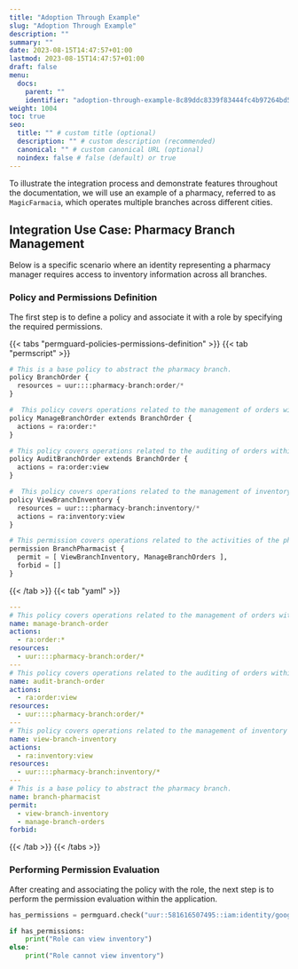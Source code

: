 ```yaml
---
title: "Adoption Through Example"
slug: "Adoption Through Example"
description: ""
summary: ""
date: 2023-08-15T14:47:57+01:00
lastmod: 2023-08-15T14:47:57+01:00
draft: false
menu:
  docs:
    parent: ""
    identifier: "adoption-through-example-8c89ddc8339f83444fc4b97264bd5c45"
weight: 1004
toc: true
seo:
  title: "" # custom title (optional)
  description: "" # custom description (recommended)
  canonical: "" # custom canonical URL (optional)
  noindex: false # false (default) or true
---
```

To illustrate the integration process and demonstrate features throughout the documentation, we will use an example of a pharmacy, referred to as `MagicFarmacia`, which operates multiple branches across different cities.

## Integration Use Case: Pharmacy Branch Management

Below is a specific scenario where an identity representing a pharmacy manager requires access to inventory information across all branches.

### Policy and Permissions Definition

The first step is to define a policy and associate it with a role by specifying the required permissions.

{{< tabs "permguard-policies-permissions-definition" >}}
{{< tab "permscript" >}}

```python
# This is a base policy to abstract the pharmacy branch.
policy BranchOrder {
  resources = uur::::pharmacy-branch:order/*
}

#  This policy covers operations related to the management of orders within a pharmacy branch.
policy ManageBranchOrder extends BranchOrder {
  actions = ra:order:*
}

# This policy covers operations related to the auditing of orders within a pharmacy branch.
policy AuditBranchOrder extends BranchOrder {
  actions = ra:order:view
}

#  This policy covers operations related to the management of inventory within a pharmacy branch.
policy ViewBranchInventory {
  resources = uur::::pharmacy-branch:inventory/*
  actions = ra:inventory:view
}

# This permission covers operations related to the activities of the pharmacist within a pharmacy branch.
permission BranchPharmacist {
  permit = [ ViewBranchInventory, ManageBranchOrders ],
  forbid = []
}
```

{{< /tab >}}
{{< tab "yaml" >}}

```yaml
---
# This policy covers operations related to the management of orders within a pharmacy branch.
name: manage-branch-order
actions:
  - ra:order:*
resources:
  - uur::::pharmacy-branch:order/*
---
# This policy covers operations related to the auditing of orders within a pharmacy branch.
name: audit-branch-order
actions:
  - ra:order:view
resources:
  - uur::::pharmacy-branch:order/*
---
# This policy covers operations related to the management of inventory within a pharmacy branch.
name: view-branch-inventory
actions:
  - ra:inventory:view
resources:
  - uur::::pharmacy-branch:inventory/*
---
# This is a base policy to abstract the pharmacy branch.
name: branch-pharmacist
permit:
  - view-branch-inventory
  - manage-branch-orders
forbid:
```

{{< /tab >}}
{{< /tabs >}}

### Performing Permission Evaluation

After creating and associating the policy with the role, the next step is to perform the permission evaluation within the application.

```python  {title="app.py"}
has_permissions = permguard.check("uur::581616507495::iam:identity/google/pharmacist", "magicfarmacia-v0.0", "inventory", "view")

if has_permissions:
    print("Role can view inventory")
else:
    print("Role cannot view inventory")
```
